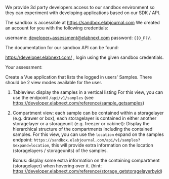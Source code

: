 We provide 3d party developers access to our sandbox environment so they can experiment with developing applications based on our SDK / API.

The sandbox is accessible at https://sandbox.elabjournal.com
We created an account for you with the following credentials:

username: developer+assessment@elabnext.com
password: `{[O_F?V.`

The documentation for our sandbox API can be found:

https://developer.elabnext.com/ , login using the given sandbox credentials.

Your assessment:

Create a Vue application that lists the logged in users' Samples. There should be 2 view modes available for the user.

1. Tableview: display the samples in a vertical listing
   For this view, you can use the endpoint `/api/v1/samples` (see https://developer.elabnext.com/reference/sample_getsamples)
2. Compartment view: each sample can be contained within a storagelayer (e.g. drawer or box), each storagelayer is contained in either another storagelayer or a storageunit (e.g. freezer or cabinet): Display the hierarchical structure of the compartments including the contained samples.
   For this view, you can use the `location` expand on the samples endpoint: `https://sandbox.elabjournal.com/api/v1/samples?$expand=location`, this will provide extra information on the location (storagelayers / storageunits) of the samples.

   Bonus: display some extra information on the containing compartment (storagelayer) when hovering over it. (hint: https://developer.elabnext.com/reference/storage_getstoragelayerbyid)
